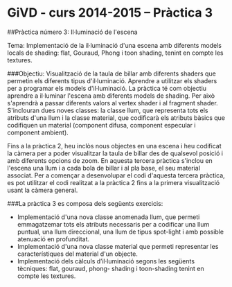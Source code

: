 GiVD - curs 2014-2015 – Pràctica 3
======================================
##Pràctica número 3: Il·luminació de l'escena

Tema: Implementació de la il·luminació d'una escena amb diferents models locals de shading: flat, Gouraud, Phong i toon shading, tenint en compte les textures.

###Objectiu:
Visualització de la taula de billar amb diferents shaders que permetin els diferents tipus
d'il·luminació. Aprendre a utilitzar els shaders per a programar els models d'il·luminació. La pràctica té com objectiu aprendre a il·luminar l'escena amb diferents models de shading. Per això s'aprendrà a passar diferents valors al vertex shader i al fragment shader. S'inclouran dues noves classes: la classe llum, que representa tots els atributs d'una llum i la classe material, que codificarà els atributs bàsics que codifiquen un material (component difusa, component especular i component ambient).

Fins a la pràctica 2, heu inclòs nous objectes en una escena i heu codificat la càmera per a poder visualitzar la taula de billar des de qualsevol posició i amb diferents opcions de zoom. En aquesta tercera pràctica s'inclou en l'escena una llum i a cada bola de billar i al pla base, el seu material associat.
Per a començar a desenvolupar el codi d'aquesta tercera pràctica, es pot utilitzar el codi realitzat a la pràctica 2 fins a la primera visualització usant la càmera general.

###La pràctica 3 es composa dels següents exercicis:

* Implementació d'una nova classe anomenada llum, que permeti emmagatzemar tots els atributs necessaris per a codificar una llum puntual, una llum direccional, una llum de tipus spot-light i amb possible atenuació en profunditat.
* Implementació d'una nova classe material que permeti representar les característiques del material d'un objecte.
* Implementació dels càlculs d’il·luminació segons les següents tècniques: flat, gouraud, phong- shading i toon-shading tenint en compte les textures.
